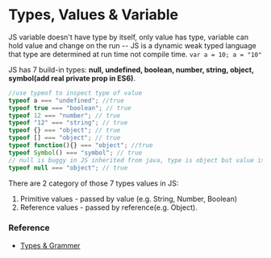 # Types, Values & Variable

JS variable doesn't have type by itself, only value has type, variable can hold value and change on the run -- JS is a dynamic weak typed language that type are determined at run time not compile time. ```var a = 10; a = "10"```

JS has 7 build-in types: **null, undefined, boolean, number, string, object, symbol(add real private prop in ES6)**.

```js
//use typeof to inspect type of value
typeof a === "undefined"; //true
typeof true === "boolean"; // true
typeof 12 === "number"; // true
typeof "12" === "string"; // true
typeof {} === "object"; // true
typeof [] === "object"; // true
typeof function(){} === "object"; //true
typeof Symbol() === "symbol"; // true
// null is buggy in JS inherited from java, type is object but value is falsy
typeof null === "object"; // true
```

There are 2 category of those 7 types values in JS:
1. Primitive values - passed by value (e.g. String, Number, Boolean)
2. Reference values - passed by reference(e.g. Object).

### Reference
- [Types & Grammer](https://github.com/getify/You-Dont-Know-JS/tree/master/types%20%26%20grammar)
